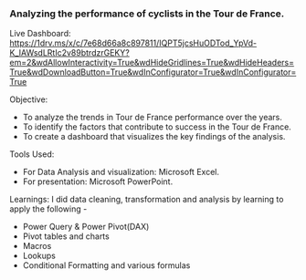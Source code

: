 ### Analyzing the performance of cyclists in the Tour de France.

Live Dashboard: https://1drv.ms/x/c/7e68d66a8c897811/IQPT5jcsHuODTod_YpVd-K_IAWsdLRtIc2v89btrdzrGEKY?em=2&wdAllowInteractivity=True&wdHideGridlines=True&wdHideHeaders=True&wdDownloadButton=True&wdInConfigurator=True&wdInConfigurator=True


Objective: 
- To analyze the trends in Tour de France performance over the years.
- To identify the factors that contribute to success in the Tour de France.
- To create a dashboard that visualizes the key findings of the analysis.

Tools Used:
- For Data Analysis and visualization: Microsoft Excel.
- For presentation: Microsoft PowerPoint.

Learnings: I did data cleaning, transformation and analysis by learning to apply the following - 
- Power Query & Power Pivot(DAX)
- Pivot tables and charts
- Macros
- Lookups
- Conditional Formatting and various formulas
